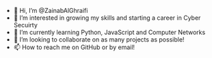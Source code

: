 - 👋 Hi, I’m @ZainabAlGhraifi
- 👀 I’m interested in growing my skills and starting a career in Cyber Secuirty
- 🌱 I’m currently learning Python, JavaScript and Computer Networks
- 💞️ I’m looking to collaborate on as many projects as possible!
- 📫 How to reach me on GitHub or by email!

<!---
ZainabAlGhraifi/ZainabAlGhraifi is a ✨ special ✨ repository because its `README.md` (this file) appears on your GitHub profile.
You can click the Preview link to take a look at your changes.
--->
